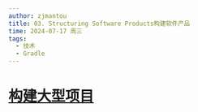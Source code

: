 ```yaml
---
author: zjmantou
title: 03. Structuring Software Products构建软件产品
time: 2024-07-17 周三
tags:
  - 技术
  - Gradle
---
```

# [构建大型项目](https://docs.gradle.org/7.6/userguide/structuring_software_products.html)

